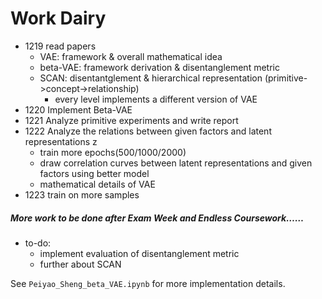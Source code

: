 # Work Dairy

* 1219 read papers
    * VAE: framework & overall mathematical idea
    * beta-VAE: framework derivation & disentanglement metric
    * SCAN: disentantglement & hierarchical representation (primitive->concept->relationship)
        * every level implements a different version of VAE
* 1220 Implement Beta-VAE
* 1221 Analyze primitive experiments and write report
* 1222 Analyze the relations between given factors and latent representations z
    * train more epochs(500/1000/2000)
    * draw correlation curves between latent representations and given factors using better model
    * mathematical details of VAE
* 1223 train on more samples

##### More work to be done after Exam Week and Endless Coursework……
* to-do:
    * implement evaluation of disentanglement metric
    * further about SCAN
    
    

See `Peiyao_Sheng_beta_VAE.ipynb` for more implementation details.
